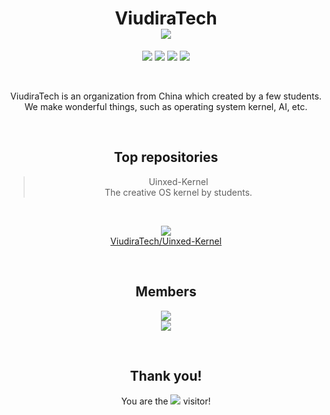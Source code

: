 <div align=center>

# ViudiraTech </br> ![](https://img.shields.io/badge/ViudraTech-ff0000?style=for-the-badge&logo=ViudiraTech&logoColor=white)
![](https://img.shields.io/badge/C-00599C?style=for-the-badge&logo=c&logoColor=white)
![](https://img.shields.io/badge/C%2B%2B-00599C?style=for-the-badge&logo=c%2B%2B&logoColor=white)
![](https://img.shields.io/badge/Java-ED8B00?style=for-the-badge&logo=openjdk&logoColor=white)
![](https://img.shields.io/badge/assmebly-FF2D20?style=for-the-badge&logo=assembly&logoColor=white)

</br>

ViudiraTech is an organization from China which created by a few students. </br>
We make wonderful things, such as operating system kernel, AI, etc.</br>

</br>

## Top repositories
> Uinxed-Kernel </br>
> The creative OS kernel by students.

</br>

![](https://camo.githubusercontent.com/defd3e2ec6f97b6524b7ff0aa392e3bedd788bc6a203c3b9ad06bf7973fa682d/68747470733a2f2f6769746875622d726561646d652d73746174732e76657263656c2e6170702f6170692f70696e2f3f757365726e616d653d5669756469726154656368267265706f3d55696e7865642d4b65726e656c267469746c655f636f6c6f723d66666666666626746578745f636f6c6f723d6339636163632669636f6e5f636f6c6f723d3262626338612662675f636f6c6f723d316431663231) </br>
[ViudiraTech/Uinxed-Kernel](https://github.com/ViudiraTech/Uinxed-Kernel)

</br>

## Members
![](https://github-readme-stats.vercel.app/api?username=FengHeting&show_icons=true&theme=dark) </br>
![](https://github-readme-stats.vercel.app/api?username=Rainy101112&show_icons=true&theme=dark) </br>

</br>

## Thank you!
You are the ![](https://profile-counter.glitch.me/ViudiraTech/count.svg) visitor!
